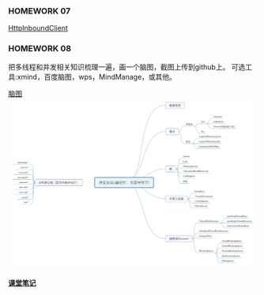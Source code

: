 ### HOMEWORK 07

[HttpInboundClient](src/main/java/io/github/jiarus/conc/Homework03.java)

### HOMEWORK 08

把多线程和并发相关知识梳理一遍，画一个脑图，截图上传到github上。
 可选工具:xmind，百度脑图，wps，MindManage，或其他。
 
[脑图](src/main/resource/并发知识,(最近忙，先简单列下).jpg)
![](src/main/resource/并发知识,(最近忙，先简单列下).jpg)
 
 #### [课堂笔记](src/main/resource/笔记.txt)
 
